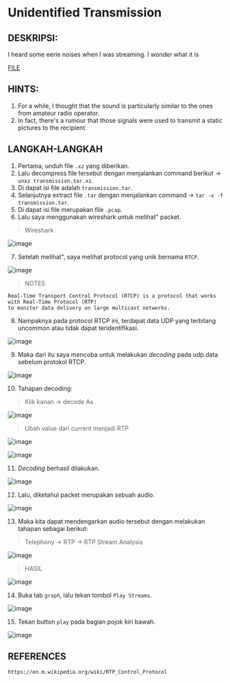 # Unidentified Transmission
## DESKRIPSI:
I heard some eerie noises when I was streaming. I wonder what it is

[FILE]()

## HINTS:
1. For a while, I thought that the sound is particularly similar to the ones from amateur radio operator.
2. In fact, there's a rumour that those signals were used to transmit a static pictures to the recipient.
## LANGKAH-LANGKAH
1. Pertama, unduh file `.xz` yang diberikan.
2. Lalu decompress file tersebut dengan menjalankan command berikut -> `unxz transmission.tar.xz`.
3. Di dapat isi file adalah `transmission.tar`.
4. Selanjutnya extract file `.tar` dengan menjalankan command -> `tar -x -f transmission.tar`.
5. Di dapat isi file merupakan file `.pcap`.
6. Lalu saya menggunakan wireshark untuk melihat" packet.

> Wireshark

![image](https://user-images.githubusercontent.com/70703371/184568860-4f62f84d-9b5a-4a2e-9549-60897dbde1e0.png)

7. Setelah melihat", saya melihat protocol yang unik bernama `RTCP`.

![image](https://user-images.githubusercontent.com/70703371/184569017-6c2bb399-1a7d-4533-a4d7-e920cfae0466.png)


> NOTES

```
Real-Time Transport Control Protocol (RTCP) is a protocol that works with Real-Time Protocol (RTP) 
to monitor data delivery on large multicast networks.
```

8. Nampaknya pada protocol RTCP ini, terdapat data UDP yang terbilang uncommon atau tidak dapat teridentifikasi.

![image](https://user-images.githubusercontent.com/70703371/184569135-1b713bd3-d709-4fd2-9c73-81884d7595ce.png)

9. Maka dari itu saya mencoba untuk melakukan *decoding* pada udp.data sebelum protokol RTCP.

![image](https://user-images.githubusercontent.com/70703371/184569226-3033fef5-3ef4-4f31-913b-fd6b79bcaf81.png)

10. Tahapan decoding:

> Klik kanan -> decode As

![image](https://user-images.githubusercontent.com/70703371/184569269-1a4d5dc7-5a60-449e-9634-6d133eb436a1.png)

> Ubah value dari current menjadi RTP

![image](https://user-images.githubusercontent.com/70703371/184569310-97e29704-e957-4efa-bd97-7c3081718e36.png)

![image](https://user-images.githubusercontent.com/70703371/184569334-9a64640f-32dd-4b9b-aca8-2462509eafd2.png)

11. *Decoding* berhasil dilakukan.

![image](https://user-images.githubusercontent.com/70703371/184569384-c0a179cd-2627-42d2-93fe-5d1d37e3848b.png)

12. Lalu, diketahui packet merupakan sebuah audio.

![image](https://user-images.githubusercontent.com/70703371/184569428-ae7197fc-1d57-460e-b528-fa68d04d45dd.png)

13. Maka kita dapat mendengarkan audio tersebut dengan melakukan tahapan sebagai berikut:

> Telephony -> RTP -> RTP Stream Analysis

![image](https://user-images.githubusercontent.com/70703371/184569528-c898a7e7-c68b-420c-839c-251f2427ded5.png)

> HASIL

![image](https://user-images.githubusercontent.com/70703371/184569576-bbb6c3a1-e837-4153-b9f7-a98a4d08ea08.png)

14. Buka tab `graph`, lalu tekan tombol `Play Streams`.

![image](https://user-images.githubusercontent.com/70703371/184569625-bd7b494f-04d1-41ed-9592-ca633bd587d1.png)

15. Tekan button `play` pada bagian pojok kiri bawah.

![image](https://user-images.githubusercontent.com/70703371/184569657-61e1b0ce-1bc1-415d-b479-6dfe8bfb18a3.png)




## REFERENCES

```
https://en.m.wikipedia.org/wiki/RTP_Control_Protocol
```
